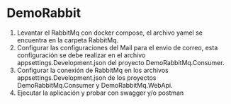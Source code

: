 # DemoRabbit

1. Levantar el RabbitMq con docker compose, el archivo yamel se encuentra en la carpeta RabbitMq.
2. Configurar las configuraciones del Mail para el envio de correo, esta configuración se debe realizar en el archivo appsettings.Development.json 
   del proyecto DemoRabbitMq.Consumer.
3. Configurar la conexión de RabbitMq en los archivos appsettings.Development.json de los proyectos DemoRabbitMq.Consumer y DemoRabbitMq.WebApi.
4. Ejecutar la aplicación y probar con swagger y/o postman